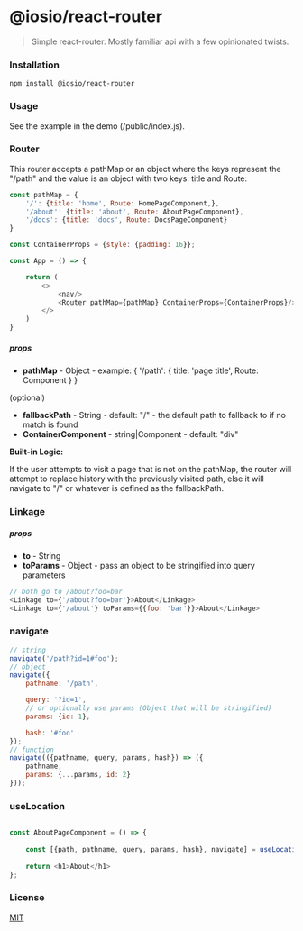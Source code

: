 # @iosio/react-router

> Simple react-router. Mostly familiar api with a few opinionated twists.


### Installation

```
npm install @iosio/react-router
```

### Usage

See the example in the demo (/public/index.js).

### Router

This router accepts a pathMap or an object where the keys represent the "/path" and the value is an object with two
keys: title and Route:

```js
const pathMap = {
    '/': {title: 'home', Route: HomePageComponent,},
    '/about': {title: 'about', Route: AboutPageComponent},
    '/docs': {title: 'docs', Route: DocsPageComponent}
}

const ContainerProps = {style: {padding: 16}};

const App = () => {

    return (
        <>
            <nav/>
            <Router pathMap={pathMap} ContainerProps={ContainerProps}/>
        </>
    )
}

```

##### props

- **pathMap** - Object - example: { '/path': { title: 'page title', Route: Component } }

(optional)

- **fallbackPath** - String - default: "/" - the default path to fallback to if no match is found
- **ContainerComponent** - string|Component - default: "div"


**Built-in Logic:**

If the user attempts to visit a page that is not on the pathMap, the router will attempt to replace history with the
previously visited path, else it will navigate to "/" or whatever is defined as the fallbackPath.

### Linkage

##### props

- **to** - String
- **toParams** - Object - pass an object to be stringified into query parameters

```js
// both go to /about?foo=bar
<Linkage to={'/about?foo=bar'}>About</Linkage>
<Linkage to={'/about'} toParams={{foo: 'bar'}}>About</Linkage>
```

### navigate

```js
// string
navigate('/path?id=1#foo');
// object
navigate({
    pathname: '/path',

    query: '?id=1',
    // or optionally use params (Object that will be stringified)
    params: {id: 1},

    hash: '#foo'
});
// function
navigate(({pathname, query, params, hash}) => ({
    pathname,
    params: {...params, id: 2}
}));
```

### useLocation

```js

const AboutPageComponent = () => {
    
    const [{path, pathname, query, params, hash}, navigate] = useLocation();
    
    return <h1>About</h1>
};
```

### License

[MIT](https://choosealicense.com/licenses/mit/)


